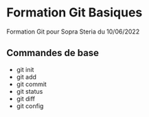 # Formation Git Basiques

Formation Git pour Sopra Steria du 10/06/2022

## Commandes de base

* git init
* git add
* git commit
* git status
* git diff
* git config
